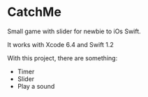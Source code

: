 # CatchMe
Small game with slider for newbie to iOs Swift. 

It works with Xcode 6.4 and Swift 1.2

With this project, there are something: 

* Timer 
* Slider
* Play a sound

